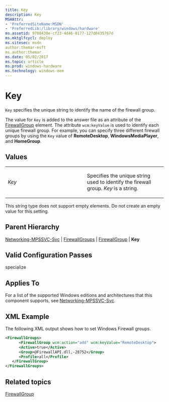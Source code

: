 ```yaml
---
title: Key
description: Key
MSHAttr:
- 'PreferredSiteName:MSDN'
- 'PreferredLib:/library/windows/hardware'
ms.assetid: 9708430e-cf23-4d46-8177-127d0435767d
ms.mktglfcycl: deploy
ms.sitesec: msdn
author:themar-msft
ms.author:themar
ms.date: 05/02/2017
ms.topic: article
ms.prod: windows-hardware
ms.technology: windows-oem
---
```

# Key

`Key` specifies the unique string to identify the name of the firewall group.

The value for `Key` is added to the answer file as an attribute of the [FirewallGroup](networking-mpssvc-svc-firewallgroups-firewallgroup.md) element. The attribute `wcm:keyValue` is used to identify each unique firewall group. For example, you can specify three different firewall groups by using the `Key` value of **RemoteDesktop**, **WindowsMediaPlayer**, and **HomeGroup**.

## Values

<table>
<colgroup>
<col width="50%" />
<col width="50%" />
</colgroup>
<tbody>
<tr class="odd">
<td><p><em>Key</em></p></td>
<td><p>Specifies the unique string used to identify the firewall group. <em>Key</em> is a string.</p></td>
</tr>
</tbody>
</table>

This string type does not support empty elements. Do not create an empty value for this setting.

## Parent Hierarchy

[Networking-MPSSVC-Svc](networking-mpssvc-svc.md) | [FirewallGroups](networking-mpssvc-svc-firewallgroups.md) | [FirewallGroup](networking-mpssvc-svc-firewallgroups-firewallgroup.md) | **Key**

## Valid Configuration Passes

specialize

## Applies To

For a list of the supported Windows editions and architectures that this component supports, see [Networking-MPSSVC-Svc](networking-mpssvc-svc.md).

## XML Example

The following XML output shows how to set Windows Firewall groups.

```XML
<FirewallGroups>
      <FirewallGroup wcm:action="add" wcm:keyValue="RemoteDesktop">
      <Active>true</Active>
      <Group>@FirewallAPI.dll,-28752</Group>
      <Profile>all</Profile>
   </FirewallGroup>
</FirewallGroups>
```

## Related topics

[FirewallGroup](networking-mpssvc-svc-firewallgroups-firewallgroup.md)
